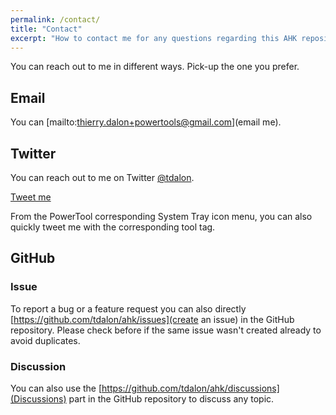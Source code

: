 ```yaml
---
permalink: /contact/
title: "Contact"
excerpt: "How to contact me for any questions regarding this AHK repository or the PowerTools."
---
```


You can reach out to me in different ways. Pick-up the one you prefer.

## Email

You can [mailto:thierry.dalon+powertools@gmail.com](email me).

## Twitter

You can reach out to me on Twitter [@tdalon](https://twitter.com/tdalon).

<a class="twitter-share-button"
  href="https://twitter.com/intent/tweet?text=%40tdalon">
Tweet me</a>

From the PowerTool corresponding System Tray icon menu, you can also quickly tweet me with the corresponding tool tag.

## GitHub

### Issue

To report a bug or a feature request you can also directly [https://github.com/tdalon/ahk/issues](create an issue) in the GitHub repository.
Please check before if the same issue wasn't created already to avoid duplicates.

### Discussion

You can also use the [https://github.com/tdalon/ahk/discussions](Discussions) part in the GitHub repository to discuss any topic.
